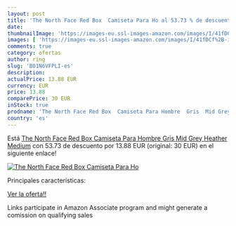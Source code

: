 ```yaml
---
layout: post
title: 'The North Face Red Box  Camiseta Para Ho al 53.73 % de descuento'
date: 
thumbnailImage: 'https://images-eu.ssl-images-amazon.com/images/I/41fDCf%2B-iqL._SL200_.jpg'
images: [ 'https://images-eu.ssl-images-amazon.com/images/I/41fDCf%2B-iqL._SL200_.jpg' ]
comments: true
category: ofertas
author: ring
slug: 'B01N6VFPLI-es'
description:
actualPrice: 13.88 EUR
currency: EUR
price: 13.88
comparePrice: 30 EUR
inStock: true
prodname: 'The North Face Red Box  Camiseta Para Hombre  Gris  Mid Grey Heather   Medium'
country: 'es'
---
```


Está [The North Face Red Box  Camiseta Para Hombre  Gris  Mid Grey Heather   Medium](https://www.amazon.es/dp/B01N6VFPLI/?tag=tolees-21) con 53.73 de descuento por 13.88 EUR (original: 30 EUR) en el siguiente enlace!

[![The North Face Red Box  Camiseta Para Ho](https://images-eu.ssl-images-amazon.com/images/I/41fDCf%2B-iqL._SL200_.jpg)](https://www.amazon.es/dp/B01N6VFPLI/?tag=tolees-21)

Principales características:


[Ver la oferta!!](https://www.amazon.es/dp/B01N6VFPLI/?tag=tolees-21)

Links participate in Amazon Associate program and might generate a comission on qualifying sales


